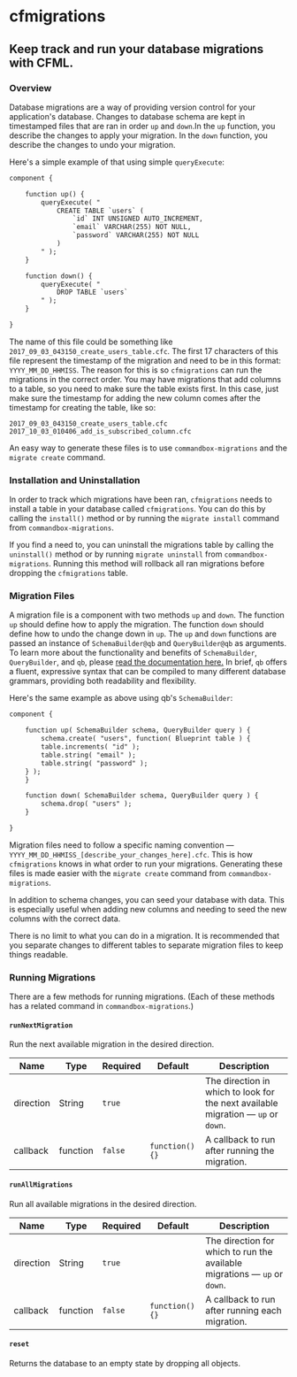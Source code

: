 # cfmigrations

## Keep track and run your database migrations with CFML.

### Overview

Database migrations are a way of providing version control for your application's database. Changes to database schema are kept in timestamped files that are ran in order `up` and `down`.In the `up` function, you describe the changes to apply your migration. In the `down` function, you describe the changes to undo your migration.

Here's a simple example of that using simple `queryExecute`:

```cfc
component {

    function up() {
        queryExecute( "
            CREATE TABLE `users` (
                `id` INT UNSIGNED AUTO_INCREMENT,
                `email` VARCHAR(255) NOT NULL,
                `password` VARCHAR(255) NOT NULL
            )
        " );
    }

    function down() {
        queryExecute( "
            DROP TABLE `users`
        " );
    }

}
```

The name of this file could be something like `2017_09_03_043150_create_users_table.cfc`. The first 17 characters of this file represent the timestamp of the migration and need to be in this format: `YYYY_MM_DD_HHMISS`. The reason for this is so `cfmigrations` can run the migrations in the correct order. You may have migrations that add columns to a table, so you need to make sure the table exists first. In this case, just make sure the timestamp for adding the new column comes after the timestamp for creating the table, like so:

```
2017_09_03_043150_create_users_table.cfc
2017_10_03_010406_add_is_subscribed_column.cfc
```

An easy way to generate these files is to use `commandbox-migrations` and the `migrate create` command.

### Installation and Uninstallation

In order to track which migrations have been ran, `cfmigrations` needs to install a table in your database called `cfmigrations`. You can do this by calling the `install()` method or by running the `migrate install` command from `commandbox-migrations`.

If you find a need to, you can uninstall the migrations table by calling the `uninstall()` method or by running `migrate uninstall` from `commandbox-migrations`. Running this method will rollback all ran migrations before dropping the `cfmigrations` table.

### Migration Files

A migration file is a component with two methods `up` and `down`. The function `up` should define how to apply the migration. The function `down` should define how to undo the change down in `up`. The `up` and `down` functions are passed an instance of `SchemaBuilder@qb` and `QueryBuilder@qb` as arguments. To learn more about the functionality and benefits of `SchemaBuilder`, `QueryBuilder`, and `qb`, please [read the documentation here.](https://elpete.gitbooks.io/qb/content/) In brief, `qb` offers a fluent, expressive syntax that can be compiled to many different database grammars, providing both readability and flexibility.

Here's the same example as above using qb's `SchemaBuilder`:

```cfc
component {

    function up( SchemaBuilder schema, QueryBuilder query ) {
    	schema.create( "users", function( Blueprint table ) {
	    table.increments( "id" );
	    table.string( "email" );
	    table.string( "password" );
	} );
    }

    function down( SchemaBuilder schema, QueryBuilder query ) {
        schema.drop( "users" );
    }

}
```

Migration files need to follow a specific naming convention — `YYYY_MM_DD_HHMISS_[describe_your_changes_here].cfc`. This is how `cfmigrations` knows in what order to run your migrations. Generating these files is made easier with the `migrate create` command from `commandbox-migrations`.

In addition to schema changes, you can seed your database with data. This is especially useful when adding new columns and needing to seed the new columns with the correct data.

There is no limit to what you can do in a migration. It is recommended that you separate changes to different tables to separate migration files to keep things readable.

### Running Migrations

There are a few methods for running migrations. (Each of these methods has a related command in `commandbox-migrations`.)

#### `runNextMigration`

Run the next available migration in the desired direction.

| Name      | Type     | Required | Default         | Description                                                                       |
| --------- | -------- | -------- | --------------- | --------------------------------------------------------------------------------- |
| direction | String   | `true`   |                 | The direction in which to look for the next available migration — `up` or `down`. |
| callback  | function | `false`  | `function() {}` | A callback to run after running the migration.                                    |

#### `runAllMigrations`

Run all available migrations in the desired direction.

| Name      | Type     | Required | Default         | Description                                                               |
| --------- | -------- | -------- | --------------- | ------------------------------------------------------------------------- |
| direction | String   | `true`   |                 | The direction for which to run the available migrations — `up` or `down`. |
| callback  | function | `false`  | `function() {}` | A callback to run after running each migration.                           |

#### `reset`

Returns the database to an empty state by dropping all objects.
